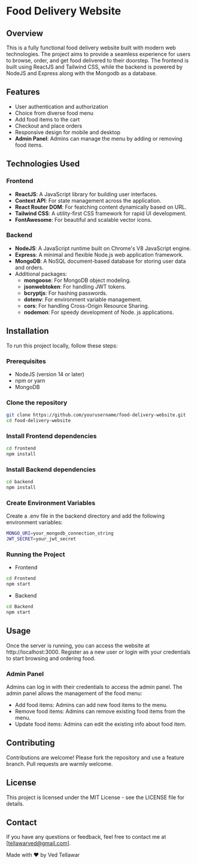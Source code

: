 # Food Delivery Website

## Overview

This is a fully functional food delivery website built with modern web technologies. The project aims to provide a seamless experience for users to browse, order, and get food delivered to their doorstep. The frontend is built using ReactJS and Tailwind CSS, while the backend is powered by NodeJS and Express along with the Mongodb as a database.

## Features

- User authentication and authorization
- Choice from diverse food menu
- Add food items to the cart
- Checkout and place orders
- Responsive design for mobile and desktop
- **Admin Panel**: Admins can manage the menu by adding or removing food items.

## Technologies Used

### Frontend
- **ReactJS**: A JavaScript library for building user interfaces.
- **Context API**: For state management across the application.
- **React Router DOM**: For featching content dynamically based on URL.
- **Tailwind CSS**: A utility-first CSS framework for rapid UI development.
- **FontAwesome**: For beautiful and scalable vector icons.

### Backend
- **NodeJS**: A JavaScript runtime built on Chrome's V8 JavaScript engine.
- **Express**: A minimal and flexible Node.js web application framework.
- **MongoDB**: A NoSQL document-based database for storing user data and orders.
- Additional packages:
  - **mongoose**: For MongoDB object modeling.
  - **jsonwebtoken**: For handling JWT tokens.
  - **bcryptjs**: For hashing passwords.
  - **dotenv**: For environment variable management.
  - **cors**: For handling Cross-Origin Resource Sharing.
  - **nodemon**: For speedy development of Node. js applications.


## Installation

To run this project locally, follow these steps:

### Prerequisites
- NodeJS (version 14 or later)
- npm or yarn
- MongoDB

### Clone the repository
```bash
git clone https://github.com/yourusername/food-delivery-website.git
cd food-delivery-website
```
### Install Frontend dependencies
```bash
cd frontend
npm install
```

### Install Backend dependencies
```bash
cd backend
npm install
```

### Create Environment Variables
Create a .env file in the backend directory and add the following environment variables:
```bash
MONGO_URI=your_mongodb_connection_string
JWT_SECRET=your_jwt_secret
```

### Running the Project
- Frontend
```bash
cd Frontend
npm start
```

- Backend
```bash
cd Backend
npm start
```

## Usage
Once the server is running, you can access the website at http://localhost:3000. Register as a new user or login with your credentials to start browsing and ordering food.

### Admin Panel
Admins can log in with their credentials to access the admin panel. The admin panel allows the management of the food menu:
- Add food items: Admins can add new food items to the menu.
- Remove food items: Admins can remove existing food items from the menu.
- Update food items: Admins can edit the existing info about food item.

## Contributing
Contributions are welcome! Please fork the repository and use a feature branch. Pull requests are warmly welcome.

## License
This project is licensed under the MIT License - see the LICENSE file for details.

## Contact
If you have any questions or feedback, feel free to contact me at [tellawarved@gmail.com].

Made with ❤️ by Ved Tellawar